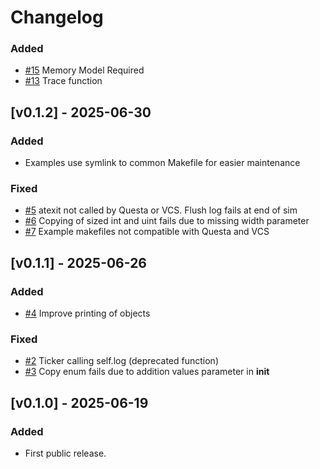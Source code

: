 # Changelog

### Added
- [#15](https://github.com/projectapheleia/avl/issues/13) Memory Model Required
- [#13](https://github.com/projectapheleia/avl/issues/13) Trace function

## [v0.1.2] - 2025-06-30

### Added
- Examples use symlink to common Makefile for easier maintenance

### Fixed
- [#5](https://github.com/projectapheleia/avl/issues/5) atexit not called by Questa or VCS. Flush log fails at end of sim
- [#6](https://github.com/projectapheleia/avl/issues/6) Copying of sized int and uint fails due to missing width parameter
- [#7](https://github.com/projectapheleia/avl/issues/7) Example makefiles not compatible with Questa and VCS

## [v0.1.1] - 2025-06-26

### Added
- [#4](https://github.com/projectapheleia/avl/issues/4) Improve printing of objects

### Fixed
- [#2](https://github.com/projectapheleia/avl/issues/2) Ticker calling self.log (deprecated function)
- [#3](https://github.com/projectapheleia/avl/issues/3) Copy enum fails due to addition values parameter in __init__

## [v0.1.0] - 2025-06-19

### Added
- First public release.
